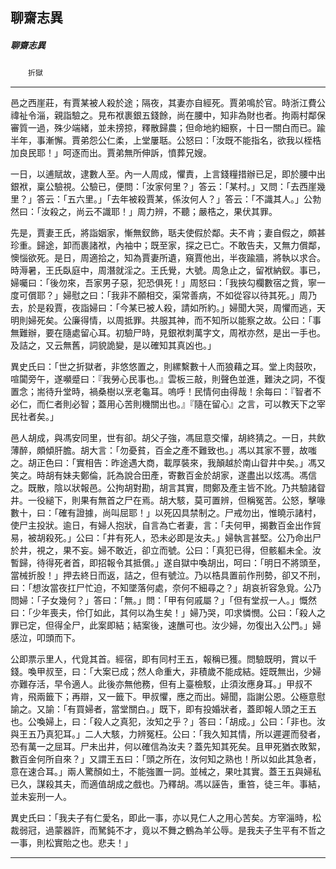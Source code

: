 

## 聊齋志異

##### 聊齋志異
　　`折獄`

* * *

邑之西崖莊，有賈某被人殺於途；隔夜，其妻亦自經死。賈弟鳴於官。時浙江費公禕祉令淄，親詣驗之。見布袱裹銀五錢餘，尚在腰中，知非為財也者。拘兩村鄰保審質一過，殊少端緒，並未搒掠，釋散歸農；但命地約細察，十日一關白而已。踰半年，事漸懈。賈弟怨公仁柔，上堂屢聒。公怒曰：「汝既不能指名，欲我以桎梏加良民耶！」呵逐而出。賈弟無所伸訴，憤葬兄嫂。

一日，以逋賦故，逮數人至。內一人周成，懼責，上言錢糧措辦已足，即於腰中出銀袱，稟公驗視。公驗已，便問：「汝家何里？」答云：「某村。」又問：「去西崖幾里？」答云：「五六里。」「去年被殺賈某，係汝何人？」答云：「不識其人。」公勃然曰：「汝殺之，尚云不識耶！」周力辨，不聽；嚴梏之，果伏其罪。

先是，賈妻王氏，將詣姻家，慚無釵飾，聒夫使假於鄰。夫不肯；妻自假之，頗甚珍重。歸途，卸而裹諸袱，內袖中；既至家，探之已亡。不敢告夫，又無力償鄰，懊惱欲死。是日，周適拾之，知為賈妻所遺，窺賈他出，半夜踰牆，將執以求合。時溽暑，王氏臥庭中，周潛就淫之。王氏覺，大號。周急止之，留袱納釵。事已，婦囑曰：「後勿來，吾家男子惡，犯恐俱死！」周怒曰：「我挾勾欄數宿之貲，寧一度可償耶？」婦慰之曰：「我非不願相交，渠常善病，不如從容以待其死。」周乃去，於是殺賈，夜詣婦曰：「今某已被人殺，請如所約。」婦聞大哭，周懼而逃，天明則婦死矣。公廉得情，以周抵罪。共服其神，而不知所以能察之故。公曰：「事無難辦，要在隨處留心耳。初驗尸時，見銀袱刺萬字文，周袱亦然，是出一手也。及詰之，又云無舊，詞貌詭變，是以確知其真凶也。」

異史氏曰：「世之折獄者，非悠悠置之，則縲繫數十人而狼藉之耳。堂上肉鼓吹，喧闐旁午，遂嚬蹙曰：『我勞心民事也。』雲板三敲，則聲色並進，難決之詞，不復置念；耑待升堂時，禍桑樹以烹老龜耳。嗚呼！民情何由得哉！余每曰：『智者不必仁，而仁者則必智；蓋用心苦則機關出也。』『隨在留心』之言，可以教天下之宰民社者矣。」

邑人胡成，與馮安同里，世有卻。胡父子強，馮屈意交懽，胡終猜之。一日，共飲薄醉，頗傾肝膽。胡大言：「勿憂貧，百金之產不難致也。」馮以其家不豐，故嗤之。胡正色曰：「實相告：昨途遇大商，載厚裝來，我顛越於南山眢井中矣。」馮又笑之。時胡有妹夫鄭倫，託為說合田產，寄數百金於胡家，遂盡出以炫馮。馮信之。既散，陰以狀報邑。公拘胡對勘，胡言其實，問鄭及產主皆不訛。乃共驗諸眢井。一役縋下，則果有無首之尸在焉。胡大駭，莫可置辨，但稱冤苦。公怒，擊喙數十，曰：「確有證據，尚叫屈耶！」以死囚具禁制之。尸戒勿出，惟曉示諸村，使尸主投狀。逾日，有婦人抱狀，自言為亡者妻，言：「夫何甲，揭數百金出作貿易，被胡殺死。」公曰：「井有死人，恐未必即是汝夫。」婦執言甚堅。公乃命出尸於井，視之，果不妄。婦不敢近，卻立而號。公曰：「真犯已得，但骸軀未全。汝暫歸，待得死者首，即招報令其抵償。」遂自獄中喚胡出，呵曰：「明日不將頭至，當械折股！」押去終日而返，詰之，但有號泣。乃以梏具置前作刑勢，卻又不刑，曰：「想汝當夜扛尸忙迫，不知墜落何處，奈何不細尋之？」胡哀祈容急覓。公乃問婦：「子女幾何？」答曰：「無。」問：「甲有何戚屬？」「但有堂叔一人。」慨然曰：「少年喪夫，伶仃如此，其何以為生矣！」婦乃哭，叩求憐憫。公曰：「殺人之罪已定，但得全尸，此案即結；結案後，速醮可也。汝少婦，勿復出入公門。」婦感泣，叩頭而下。

公即票示里人，代覓其首。經宿，即有同村王五，報稱已獲。問驗既明，賞以千錢。喚甲叔至，曰：「大案已成；然人命重大，非積歲不能成結。姪既無出，少婦亦難存活，早令適人。此後亦無他務，但有上臺檢駁，止須汝應身耳。」甲叔不肯，飛兩籤下；再辯，又一籤下。甲叔懼，應之而出。婦聞，詣謝公恩。公極意慰諭之。又諭：「有買婦者，當堂關白。」既下，即有投婚狀者，蓋即報人頭之王五也。公喚婦上，曰：「殺人之真犯，汝知之乎？」答曰：「胡成。」公曰：「非也。汝與王五乃真犯耳。」二人大駭，力辨冤枉。公曰：「我久知其情，所以遲遲而發者，恐有萬一之屈耳。尸未出井，何以確信為汝夫？蓋先知其死矣。且甲死猶衣敗絮，數百金何所自來？」又謂王五曰：「頭之所在，汝何知之熟也！所以如此其急者，意在速合耳。」兩人驚顏如土，不能強置一詞。並械之，果吐其實。蓋王五與婦私已久，謀殺其夫，而適值胡成之戲也。乃釋胡。馮以誣告，重笞，徒三年。事結，並未妄刑一人。

異史氏曰：「我夫子有仁愛名，即此一事，亦以見仁人之用心苦矣。方宰淄時，松裁弱冠，過蒙器許，而駑鈍不才，竟以不舞之鶴為羊公辱。是我夫子生平有不哲之一事，則松實貽之也。悲夫！」

* * *

